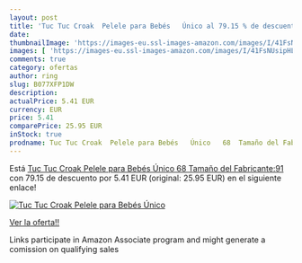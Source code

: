 ```yaml
---
layout: post
title: 'Tuc Tuc Croak  Pelele para Bebés   Único al 79.15 % de descuento'
date: 
thumbnailImage: 'https://images-eu.ssl-images-amazon.com/images/I/41FsNUsipHL._SL200_.jpg'
images: [ 'https://images-eu.ssl-images-amazon.com/images/I/41FsNUsipHL._SL200_.jpg' ]
comments: true
category: ofertas
author: ring
slug: B077XFP1DW
description:
actualPrice: 5.41 EUR
currency: EUR
price: 5.41
comparePrice: 25.95 EUR
inStock: true
prodname: Tuc Tuc Croak  Pelele para Bebés   Único   68  Tamaño del Fabricante:91 
---
```


Está [Tuc Tuc Croak  Pelele para Bebés   Único   68  Tamaño del Fabricante:91 ](https://www.amazon.es/dp/B077XFP1DW/?tag=tolees-21) con 79.15 de descuento por 5.41 EUR (original: 25.95 EUR) en el siguiente enlace!

[![Tuc Tuc Croak  Pelele para Bebés   Único](https://images-eu.ssl-images-amazon.com/images/I/41FsNUsipHL._SL200_.jpg)](https://www.amazon.es/dp/B077XFP1DW/?tag=tolees-21)

[Ver la oferta!!](https://www.amazon.es/dp/B077XFP1DW/?tag=tolees-21)

Links participate in Amazon Associate program and might generate a comission on qualifying sales



